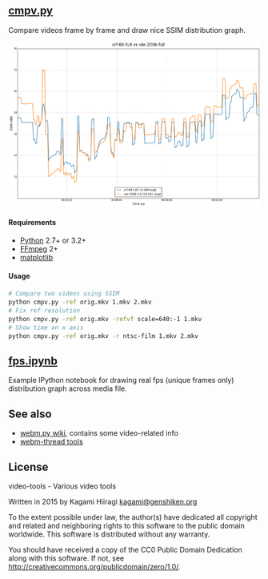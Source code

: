 ## [cmpv.py](cmpv.py)

Compare videos frame by frame and draw nice SSIM distribution graph.

![](https://raw.githubusercontent.com/Kagami/video-tools/assets/graph.png)

#### Requirements

* [Python](https://www.python.org/downloads/) 2.7+ or 3.2+
* [FFmpeg](https://ffmpeg.org/download.html) 2+
* [matplotlib](http://matplotlib.org/)

#### Usage

```bash
# Compare two videos using SSIM
python cmpv.py -ref orig.mkv 1.mkv 2.mkv
# Fix ref resolution
python cmpv.py -ref orig.mkv -refvf scale=640:-1 1.mkv
# Show time on x axis
python cmpv.py -ref orig.mkv -r ntsc-film 1.mkv 2.mkv
```

## [fps.ipynb](fps.ipynb)

Example IPython notebook for drawing real fps (unique frames only) distribution graph across media file.

## See also

* [webm.py wiki](https://github.com/Kagami/webm.py/wiki), contains some video-related info
* [webm-thread tools](https://github.com/pituz/webm-thread/tree/master/tools)

## License

video-tools - Various video tools

Written in 2015 by Kagami Hiiragi <kagami@genshiken.org>

To the extent possible under law, the author(s) have dedicated all copyright and related and neighboring rights to this software to the public domain worldwide. This software is distributed without any warranty.

You should have received a copy of the CC0 Public Domain Dedication along with this software. If not, see <http://creativecommons.org/publicdomain/zero/1.0/>.
